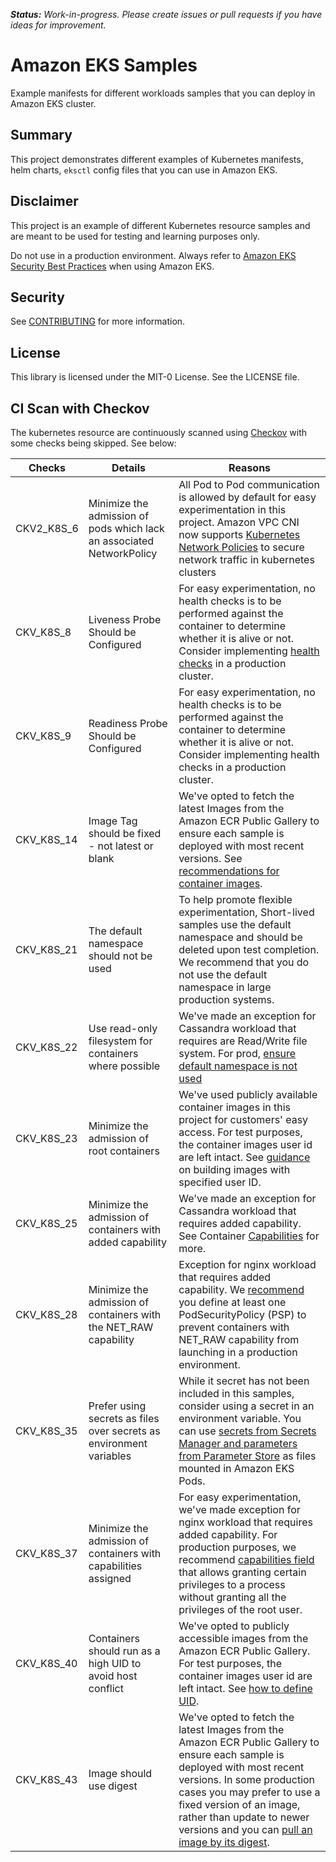 ***Status:** Work-in-progress. Please create issues or pull requests if you have ideas for improvement.*

# **Amazon EKS Samples**
Example manifests for different workloads samples that you can deploy in Amazon EKS cluster.

## Summary
This project demonstrates different examples of Kubernetes manifests, helm charts, `eksctl` config files that you can use in Amazon EKS.

## Disclaimer
This project is an example of different Kubernetes resource samples and are meant to be used for testing and learning purposes only. 

Do not use in a production environment. Always refer to [Amazon EKS Security Best Practices](https://aws.github.io/aws-eks-best-practices/security/docs/) when using Amazon EKS.


## Security

See [CONTRIBUTING](CONTRIBUTING.md#security-issue-notifications) for more information.

## License

This library is licensed under the MIT-0 License. See the LICENSE file.

## CI Scan with Checkov

The kubernetes resource are continuously scanned using [Checkov](https://www.checkov.io/5.Policy%20Index/kubernetes.html) with some checks being skipped. See below:

|Checks	|Details	|Reasons	|
|---	|---	|---	|
|CKV2_K8S_6	|Minimize the admission of pods which lack an associated NetworkPolicy	|All Pod to Pod communication is allowed by default for easy experimentation in this project. Amazon VPC CNI now supports [Kubernetes Network Policies](https://aws.amazon.com/blogs/containers/amazon-vpc-cni-now-supports-kubernetes-network-policies/) to secure network traffic in kubernetes clusters	|
|CKV_K8S_8	|Liveness Probe Should be Configured	|For easy experimentation, no health checks is to be performed against the container to determine whether it is alive or not. Consider implementing [health checks](https://kubernetes.io/docs/tasks/configure-pod-container/configure-liveness-readiness-startup-probes/) in a production cluster.	|
|CKV_K8S_9	|Readiness Probe Should be Configured	|For easy experimentation, no health checks is to be performed against the container to determine whether it is alive or not. Consider implementing health checks in a production cluster.	|
|CKV_K8S_14	|Image Tag should be fixed - not latest or blank	|We've opted to fetch the latest Images from the Amazon ECR Public Gallery to ensure each sample is deployed with most recent versions. See [recommendations for container images](https://kubernetes.io/docs/concepts/security/security-checklist/#images).	|
|CKV_K8S_21	|The default namespace should not be used	|To help promote flexible experimentation, Short-lived samples use the default namespace and should be deleted upon test completion. We recommend that you do not use the default namespace in large production systems.	|
|CKV_K8S_22	|Use read-only filesystem for containers where possible	|We've made an exception for Cassandra workload that requires are Read/Write file system. For prod, [ensure default namespace is not used](https://docs.bridgecrew.io/docs/bc_k8s_20)	|
|CKV_K8S_23	|Minimize the admission of root containers	|We've used publicly available container images in this project for customers' easy access. For test purposes, the container images user id are left intact. See [guidance](https://docs.docker.com/engine/reference/builder/#user) on building images with specified user ID.  	|
|CKV_K8S_25	|Minimize the admission of containers with added capability	|We've made an exception for Cassandra workload that requires added capability. See Container [Capabilities](https://kubernetes.io/docs/tasks/configure-pod-container/security-context/) for more. 	|
|CKV_K8S_28	|Minimize the admission of containers with the NET_RAW capability	|Exception for nginx workload that requires added capability. We [recommend](https://kubernetes.io/docs/tasks/configure-pod-container/security-context/) you define at least one PodSecurityPolicy (PSP) to prevent containers with NET_RAW capability from launching in a production environment.	|
|CKV_K8S_35	|Prefer using secrets as files over secrets as environment variables	|While it secret has not been included in this samples, consider using a secret in an environment variable. You can use [secrets from Secrets Manager and parameters from Parameter Store](https://docs.aws.amazon.com/eks/latest/userguide/manage-secrets.html) as files mounted in Amazon EKS Pods. 	|
|CKV_K8S_37	|Minimize the admission of containers with capabilities assigned	|For easy experimentation, we've made exception for nginx workload that requires added capability. For production purposes, we recommend [capabilities field](https://aws.github.io/aws-eks-best-practices/security/docs/pods/#linux-capabilities) that allows granting certain privileges to a process without granting all the privileges of the root user.  	|
|CKV_K8S_40	|Containers should run as a high UID to avoid host conflict	|We've opted to publicly accessible images from the Amazon ECR Public Gallery. For test purposes, the container images user id are left intact. See [how to define UID](https://kubernetes.io/docs/tasks/configure-pod-container/security-context/#set-the-security-context-for-a-pod).	|
|CKV_K8S_43	|Image should use digest	|We've opted to fetch the latest Images from the Amazon ECR Public Gallery to ensure each sample is deployed with most recent versions. In some production cases you may prefer to use a fixed version of an image, rather than update to newer versions and you can [pull an image by its digest](https://docs.bridgecrew.io/docs/bc_k8s_39). 	|




